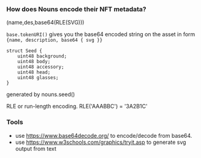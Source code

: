 ### How does Nouns encode their NFT metadata?

(name,des,base64(RLE(SVG)))

`base.tokenURI()` gives you the base64 encoded string on the asset in form `{name, description, base64 { svg }}`

```solidity
struct Seed {
    uint48 background;
    uint48 body;
    uint48 accessory;
    uint48 head;
    uint48 glasses;
}
```

generated by nouns.seed()

RLE or run-length encoding. RLE('AAABBC') = '3A2B1C'



### Tools

- use https://www.base64decode.org/ to encode/decode from base64.
- use https://www.w3schools.com/graphics/tryit.asp to generate svg output from text


